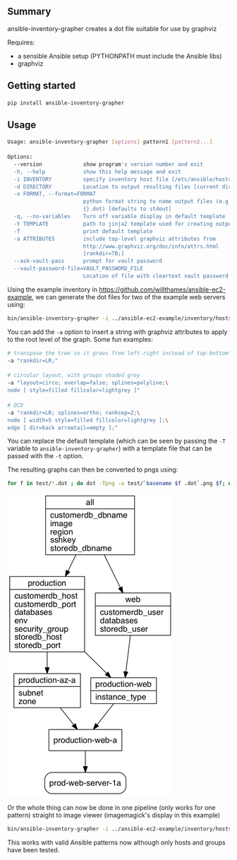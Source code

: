 ## Summary
ansible-inventory-grapher creates a dot file suitable for use by
graphviz

Requires:
* a sensible Ansible setup (PYTHONPATH must include the Ansible libs)
* graphviz

## Getting started
```bash
pip install ansible-inventory-grapher
```

## Usage
```bash
Usage: ansible-inventory-grapher [options] pattern1 [pattern2...]

Options:
  --version             show program's version number and exit
  -h, --help            show this help message and exit
  -i INVENTORY          specify inventory host file [/etc/ansible/hosts]
  -d DIRECTORY          Location to output resulting files [current directory]
  -o FORMAT, --format=FORMAT
                        python format string to name output files (e.g.
                        {}.dot) [defaults to stdout]
  -q, --no-variables    Turn off variable display in default template
  -t TEMPLATE           path to jinja2 template used for creating output
  -T                    print default template
  -a ATTRIBUTES         include top-level graphviz attributes from
                        http://www.graphviz.org/doc/info/attrs.html
                        [rankdir=TB;]
  --ask-vault-pass      prompt for vault password
  --vault-password-file=VAULT_PASSWORD_FILE
                        Location of file with cleartext vault password
```

Using the example inventory in https://github.com/willthames/ansible-ec2-example,
we can generate the dot files for two of the example web servers using:
```bash
bin/ansible-inventory-grapher -i ../ansible-ec2-example/inventory/hosts prod-web-server-78a prod-web-server-28a -d test --format "test-{hostname}.dot"
```

You can add the `-a` option to insert a string with graphviz attributes to apply to the root level of the graph.  Some fun examples:
```bash
# transpose the tree so it grows from left-right instead of top-bottom
-a "rankdir=LR;"

# circular layout, with groups shaded grey
-a "layout=circo; overlap=false; splines=polyline;\
node [ style=filled fillcolor=lightgrey ]"

# OCD
-a "rankdir=LR; splines=ortho; ranksep=2;\
node [ width=5 style=filled fillcolor=lightgrey ];\
edge [ dir=back arrowtail=empty ];"
```

You can replace the default template (which can be seen by passing the `-T` variable to `ansible-inventory-grapher`) with a template file that can be
passed with the `-t` option.

The resulting graphs can then be converted to pngs using:
```bash
for f in test/*.dot ; do dot -Tpng -o test/`basename $f .dot`.png $f; done
```

![Resulting image for prod-web-server-78a](test/prod-web-server-1a.png)

Or the whole thing can now be done in one pipeline (only works for one pattern) 
straight to image viewer (imagemagick's display in this example)
```bash
bin/ansible-inventory-grapher -i ../ansible-ec2-example/inventory/hosts prod-web-server-1a | dot -Tpng | display png:-
```

This works with valid Ansible patterns now although only hosts and groups have been tested.
